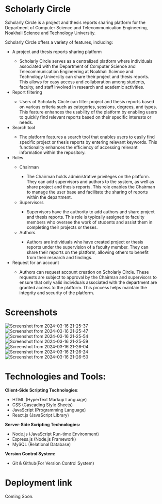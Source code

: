 # Scholarly Circle

Scholarly Circle is a project and thesis reports sharing platform for the Department of Computer Science and Telecommunication Engineering, Noakhali Science and Technology University.

Scholarly Circle offers a variety of features, including:

<ul>
  <li>A project and thesis reports sharing platform</li>
  <ul>
    <li>Scholarly Circle serves as a centralized platform where individuals associated with the Department of Computer Science and Telecommunication Engineering at Noakhali Science and Technology University can share their project and thesis reports. This allows for easy access and collaboration among students, faculty, and staff involved in research and academic activities.</li>
  </ul>
  <li>Report filtering</li>
  <ul>
    <li>Users of Scholarly Circle can filter project and thesis reports based on various criteria such as categories, sessions, degrees, and types. This feature enhances the usability of the platform by enabling users to quickly find relevant reports based on their specific interests or needs.
    </li>
  </ul>
  <li>Search tool</li>
  <ul>
    <li>The platform features a search tool that enables users to easily find specific project or thesis reports by entering relevant keywords. This functionality enhances the efficiency of accessing relevant information within the repository.
    </li>
  </ul>
  <li>Roles</li>
  <ul>
    <li>Chairman</li>
    <ul>
      <li>The Chairman holds administrative privileges on the platform. They can add supervisors and authors to the system, as well as share project and thesis reports. This role enables the Chairman to manage the user base and facilitate the sharing of reports within the department.
      </li>
    </ul>
    <li>Supervisors</li>
    <ul>
      <li>Supervisors have the authority to add authors and share project and thesis reports. This role is typically assigned to faculty members who oversee the work of students and assist them in completing their projects or theses.
      </li>
    </ul>
    <li>Authors</li>
    <ul>
      <li>Authors are individuals who have created project or thesis reports under the supervision of a faculty member. They can share their reports on the platform, allowing others to benefit from their research and findings.
      </li>
    </ul>
  </ul>
  <li>Request for an account</li>
  <ul>
    <li>Authors can request account creation on Scholarly Circle. These requests are subject to approval by the Chairman and supervisors to ensure that only valid individuals associated with the department are granted access to the platform. This process helps maintain the integrity and security of the platform.
    </li>
  </ul>
</ul>

# Screenshots

![Screenshot from 2024-03-16 21-25-37](https://github.com/dipkorimon/Scholarly-Circle/assets/73662586/6c7fa6c8-c329-411f-adf2-d7ff1de031bb)
![Screenshot from 2024-03-16 21-25-47](https://github.com/dipkorimon/Scholarly-Circle/assets/73662586/20d5c469-a329-4aa8-8a08-fb99bbf51e63)
![Screenshot from 2024-03-16 21-25-54](https://github.com/dipkorimon/Scholarly-Circle/assets/73662586/91df3d55-a07f-469d-b42e-32134605cd0c)
![Screenshot from 2024-03-16 21-25-59](https://github.com/dipkorimon/Scholarly-Circle/assets/73662586/8ed4eaee-8239-4ba9-853c-4a8b90e24308)
![Screenshot from 2024-03-16 21-26-04](https://github.com/dipkorimon/Scholarly-Circle/assets/73662586/8c088004-3504-484f-87ef-36520d5cab5d)
![Screenshot from 2024-03-16 21-26-24](https://github.com/dipkorimon/Scholarly-Circle/assets/73662586/df0ac1c4-9094-4a81-831d-ee88e42d3128)
![Screenshot from 2024-03-16 21-26-50](https://github.com/dipkorimon/Scholarly-Circle/assets/73662586/b48759c1-c77e-4ea5-a02d-13d9774ad994)


# Technologies and Tools:

<strong>Client-Side Scripting Technologies:</strong>

<ul>
  <li>HTML (HyperText Markup Language)</li>
  <li>CSS (Cascading Style Sheets)</li>
  <li>JavaScript (Programming Language)</li>
  <li>React.js (JavaScript Library)</li>
</ul>

<strong>Server-Side Scripting Technologies:</strong>

<ul>
  <li>Node.js (JavaScript Run-time Environment)</li>
  <li>Express.js (Node.js Framework)</li>
  <li>MySQL (Relational Database)</li>
</ul>

<strong>Version Control System:</strong>

<ul>
  <li>Git & Github(For Version Control System)</li>
</ul>

# Deployment link

Coming Soon.

